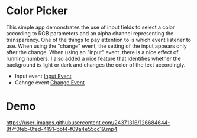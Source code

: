 # Color Picker

This simple app demonstrates the use of input fields to select a color according to RGB parameters and an alpha channel representing the transparency. One of the things to pay attention to is which event listener to use. When using the "change" event, the setting of the input appears only after the change. When using an "input" event, there is a nice effect of running numbers. I also added a nice feature that identifies whether the background is light or dark and changes the color of the text accordingly.


- Input event [Input Event]
- Cahnge event [Change Event]


# Demo





https://user-images.githubusercontent.com/24371316/126684644-8f7f0feb-0fed-4191-bbf4-f09a4e55cc19.mp4






[//]: # (These are reference links used in the body of this note and get stripped out when the markdown processor does its job. There is no need to format nicely because it shouldn't be seen. Thanks SO - http://stackoverflow.com/questions/4823468/store-comments-in-markdown-syntax)

   [Input Event]: <https://developer.mozilla.org/en-US/docs/Web/API/HTMLElement/input_event>
   [Change Event]: <https://developer.mozilla.org/en-US/docs/Web/API/HTMLElement/change_event>
  
 


